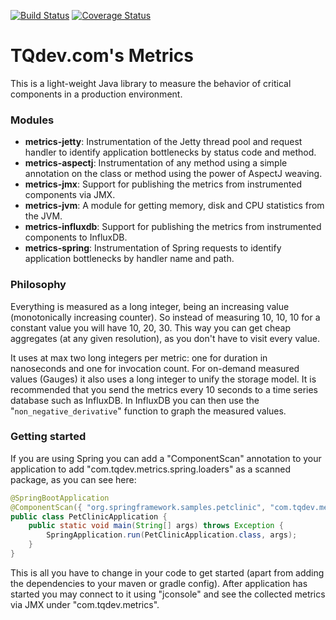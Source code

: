 [![Build Status](https://travis-ci.org/mevdschee/tqdev-metrics.svg?branch=master)](https://travis-ci.org/mevdschee/tqdev-metrics?branch=master)
[![Coverage Status](https://coveralls.io/repos/github/mevdschee/tqdev-metrics/badge.svg?branch=master)](https://coveralls.io/github/mevdschee/tqdev-metrics?branch=master)

# TQdev.com's Metrics

This is a light-weight Java library to measure the behavior of critical components in a production environment.

### Modules

- **metrics-jetty**: Instrumentation of the Jetty thread pool and request handler to identify application bottlenecks by status code and method.
- **metrics-aspectj**: Instrumentation of any method using a simple annotation on the class or method using the power of AspectJ weaving.
- **metrics-jmx**: Support for publishing the metrics from instrumented components via JMX.
- **metrics-jvm**: A module for getting memory, disk and CPU statistics from the JVM.
- **metrics-influxdb**: Support for publishing the metrics from instrumented components to InfluxDB.
- **metrics-spring**: Instrumentation of Spring requests to identify application bottlenecks by handler name and path.

### Philosophy

Everything is measured as a long integer, being an increasing value (monotonically increasing counter). 
So instead of measuring 10, 10, 10 for a constant value you will have 10, 20, 30.
This way you can get cheap aggregates (at any given resolution), as you don't have to visit every value.

It uses at max two long integers per metric: one for duration in nanoseconds and one for invocation count.
For on-demand measured values (Gauges) it also uses a long integer to unify the storage model. It is
recommended that you send the metrics every 10 seconds to a time series database such as InfluxDB.
In InfluxDB you can then use the "`non_negative_derivative`" function to graph the measured values.

### Getting started

If you are using Spring you can add a "ComponentScan" annotation to your application to add 
"com.tqdev.metrics.spring.loaders" as a scanned package, as you can see here:

```java
@SpringBootApplication
@ComponentScan({ "org.springframework.samples.petclinic", "com.tqdev.metrics.spring.loaders" })
public class PetClinicApplication {
    public static void main(String[] args) throws Exception {
	    SpringApplication.run(PetClinicApplication.class, args);
    }
}
```

This is all you have to change in your code to get started (apart from adding the dependencies to your
maven or gradle config). After application has started you may connect to it using "jconsole" and see
the collected metrics via JMX under "com.tqdev.metrics".
